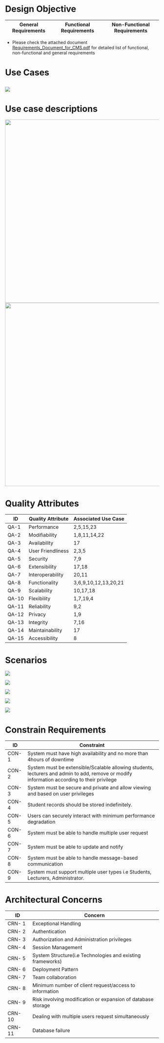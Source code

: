# Design Objective
General Requirements| Functional Requirements| Non-Functional Requirements
-|-|-
* Please check the attached document [Requirements_Document_for_CMS.pdf](../projectFiles/Requirements_Document_for_CMS.pdf) for detailed list of functional, non-functional and general requirements
# Use Cases

![](images/useCase.png)
---
# Use case descriptions
<img src="images/UCdescriptions1.png" width="600"/>
<img src="images/UCdescriptions2.png" width="600"/>

# Quality Attributes
ID | Quality Attribute| Associated Use Case|
-|-|-
QA-1 |Performance      | 2,5,15,23 |
QA-2 |Modifiability    | 1,8,11,14,22     |
QA-3 |Availability     |17   |
QA-4 |User Friendliness|2,3,5|
QA-5 |Security         |7,9      |
QA-6 |Extensibility    | 17,18 |
QA-7 |Interoperability | 20,11 |
QA-8 |Functionality    | 3,6,9,10,12,13,20,21 |
QA-9 |Scalability      | 10,17,18
QA-10|Flexibility      | 1,7,19,4 |
QA-11|Reliability      | 9,2|
QA-12|Privacy          | 1,9|
QA-13|Integrity        | 7,16|
QA-14|Maintainability  |17|
QA-15|Accessibility     |8 |

# Scenarios

![](images/functionalRequirements.png)

![](images/nonRequirements.png)

![](images/lecturer.png)

![](images/maintainer.png)

![](images/admin.png)

# Constrain Requirements
ID| Constraint|
-|-
CON-1| System must have high availability and no more than 4hours of downtime |
CON-2| System must be extensible/Scalable allowing students, lecturers and admin to add, remove or modify information according to their privilege |
CON-3| System must be secure and private and allow viewing and based on user privileges |
CON-4| Student records should be stored indefinitely.|
CON-5| Users can securely interact with minimum performance degradation|
CON-6| System must be able to handle multiple user request|
CON-7| System must be able to update and notify |
CON-8| System must be able to handle message-based communication |
CON-9| System must support multiple user types i.e Students, Lecturers, Administrator.|

# Architectural Concerns

ID| Concern|
-|-
CRN- 1|Exceptional Handling
CRN- 2| Authentication
CRN- 3| Authorization and Administration privileges
CRN- 4| Session Management
CRN- 5| System Structure(i.e Technologies and existing frameworks)
CRN- 6| Deployment Pattern
CRN- 7| Team collaboration
CRN- 8| Minimum number of client request/access to information
CRN- 9| Risk involving modification or expansion of database storage
CRN- 10| Dealing with multiple users request simultaneously
CRN- 11| Database failure


